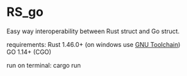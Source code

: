 # RS_go
Easy way interoperability between Rust struct and Go struct.

requirements:
Rust 1.46.0+ (on windows use <a href="https://github.com/rust-lang/rust">GNU Toolchain</a>)<br />
GO 1.14+ (CGO)

run on terminal:
cargo run
